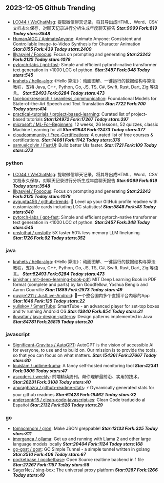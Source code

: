 ## 2023-12-05 Github Trending

### 
* [LC044 / WeChatMsg](https://github.com/LC044/WeChatMsg): 提取微信聊天记录，将其导出成HTML、Word、CSV文档永久保存，对聊天记录进行分析生成年度聊天报告 ***Star:9099 Fork:819 Today stars:3548***
* [HumanAIGC / AnimateAnyone](https://github.com/HumanAIGC/AnimateAnyone): Animate Anyone: Consistent and Controllable Image-to-Video Synthesis for Character Animation ***Star:8155 Fork:439 Today stars:2409***
* [lllyasviel / Fooocus](https://github.com/lllyasviel/Fooocus): Focus on prompting and generating ***Star:23243 Fork:2125 Today stars:1078***
* [pytorch-labs / gpt-fast](https://github.com/pytorch-labs/gpt-fast): Simple and efficient pytorch-native transformer text generation in <1000 LOC of python. ***Star:3457 Fork:348 Today stars:545***
* [krahets / hello-algo](https://github.com/krahets/hello-algo): 《Hello 算法》：动画图解、一键运行的数据结构与算法教程，支持 Java, C++, Python, Go, JS, TS, C#, Swift, Rust, Dart, Zig 等语言。 ***Star:52493 Fork:6284 Today stars:473***
* [facebookresearch / seamless_communication](https://github.com/facebookresearch/seamless_communication): Foundational Models for State-of-the-Art Speech and Text Translation ***Star:7722 Fork:700 Today stars:414***
* [practical-tutorials / project-based-learning](https://github.com/practical-tutorials/project-based-learning): Curated list of project-based tutorials ***Star:124972 Fork:17267 Today stars:397***
* [microsoft / ML-For-Beginners](https://github.com/microsoft/ML-For-Beginners): 12 weeks, 26 lessons, 52 quizzes, classic Machine Learning for all ***Star:61943 Fork:12473 Today stars:377***
* [cloudcommunity / Free-Certifications](https://github.com/cloudcommunity/Free-Certifications): A curated list of free courses & certifications. ***Star:14081 Fork:1142 Today stars:376***
* [samuelcolvin / FastUI](https://github.com/samuelcolvin/FastUI): Build better UIs faster. ***Star:1721 Fork:109 Today stars:373***

### python
* [LC044 / WeChatMsg](https://github.com/LC044/WeChatMsg): 提取微信聊天记录，将其导出成HTML、Word、CSV文档永久保存，对聊天记录进行分析生成年度聊天报告 ***Star:9099 Fork:819 Today stars:3548***
* [lllyasviel / Fooocus](https://github.com/lllyasviel/Fooocus): Focus on prompting and generating ***Star:23243 Fork:2125 Today stars:1078***
* [avgupta456 / github-trends](https://github.com/avgupta456/github-trends): 🚀 Level up your GitHub profile readme with customizable cards including LOC statistics! ***Star:5848 Fork:43 Today stars:840***
* [pytorch-labs / gpt-fast](https://github.com/pytorch-labs/gpt-fast): Simple and efficient pytorch-native transformer text generation in <1000 LOC of python. ***Star:3457 Fork:348 Today stars:545***
* [unslothai / unsloth](https://github.com/unslothai/unsloth): 5X faster 50% less memory LLM finetuning ***Star:1726 Fork:92 Today stars:352***

### java
* [krahets / hello-algo](https://github.com/krahets/hello-algo): 《Hello 算法》：动画图解、一键运行的数据结构与算法教程，支持 Java, C++, Python, Go, JS, TS, C#, Swift, Rust, Dart, Zig 等语言。 ***Star:52493 Fork:6284 Today stars:473***
* [janishar / mit-deep-learning-book-pdf](https://github.com/janishar/mit-deep-learning-book-pdf): MIT Deep Learning Book in PDF format (complete and parts) by Ian Goodfellow, Yoshua Bengio and Aaron Courville ***Star:11886 Fork:2573 Today stars:49***
* [guyijie1211 / JustLive-Android](https://github.com/guyijie1211/JustLive-Android): 📱一个整合国内多个直播平台内容的App ***Star:1646 Fork:125 Today stars:22***
* [yuliskov / SmartTube](https://github.com/yuliskov/SmartTube): SmartTube - an advanced player for set-top boxes and tv running Android OS ***Star:13840 Fork:854 Today stars:21***
* [iluwatar / java-design-patterns](https://github.com/iluwatar/java-design-patterns): Design patterns implemented in Java ***Star:84781 Fork:25815 Today stars:20***

### javascript
* [Significant-Gravitas / AutoGPT](https://github.com/Significant-Gravitas/AutoGPT): AutoGPT is the vision of accessible AI for everyone, to use and to build on. Our mission is to provide the tools, so that you can focus on what matters. ***Star:154361 Fork:37667 Today stars:80***
* [louislam / uptime-kuma](https://github.com/louislam/uptime-kuma): A fancy self-hosted monitoring tool ***Star:42341 Fork:3805 Today stars:47***
* [ascoders / weekly](https://github.com/ascoders/weekly): 前端精读周刊。帮你理解最前沿、实用的技术。 ***Star:26231 Fork:3108 Today stars:40***
* [anuraghazra / github-readme-stats](https://github.com/anuraghazra/github-readme-stats): ⚡ Dynamically generated stats for your github readmes ***Star:61423 Fork:19462 Today stars:32***
* [andersontr15 / clean-code-javascript-es](https://github.com/andersontr15/clean-code-javascript-es): Clean Code traducido al Español ***Star:2132 Fork:526 Today stars:29***

### go
* [tomnomnom / gron](https://github.com/tomnomnom/gron): Make JSON greppable! ***Star:13133 Fork:325 Today stars:311***
* [jmorganca / ollama](https://github.com/jmorganca/ollama): Get up and running with Llama 2 and other large language models locally ***Star:20404 Fork:1124 Today stars:168***
* [go-gost / gost](https://github.com/go-gost/gost): GO Simple Tunnel - a simple tunnel written in golang ***Star:2510 Fork:408 Today stars:67***
* [pocketbase / pocketbase](https://github.com/pocketbase/pocketbase): Open Source realtime backend in 1 file ***Star:27267 Fork:1157 Today stars:58***
* [SagerNet / sing-box](https://github.com/SagerNet/sing-box): The universal proxy platform ***Star:9287 Fork:1266 Today stars:49***
